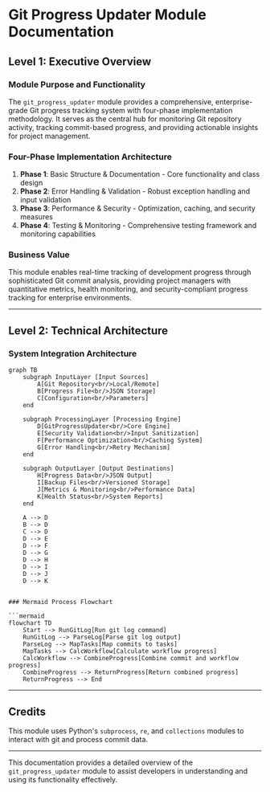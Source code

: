 # Git Progress Updater Module Documentation

## Level 1: Executive Overview

### Module Purpose and Functionality
The `git_progress_updater` module provides a comprehensive, enterprise-grade Git progress tracking system with four-phase implementation methodology. It serves as the central hub for monitoring Git repository activity, tracking commit-based progress, and providing actionable insights for project management.

### Four-Phase Implementation Architecture
1. **Phase 1**: Basic Structure & Documentation - Core functionality and class design
2. **Phase 2**: Error Handling & Validation - Robust exception handling and input validation
3. **Phase 3**: Performance & Security - Optimization, caching, and security measures
4. **Phase 4**: Testing & Monitoring - Comprehensive testing framework and monitoring capabilities

### Business Value
This module enables real-time tracking of development progress through sophisticated Git commit analysis, providing project managers with quantitative metrics, health monitoring, and security-compliant progress tracking for enterprise environments.

---

## Level 2: Technical Architecture

### System Integration Architecture
```mermaid
graph TB
    subgraph InputLayer [Input Sources]
        A[Git Repository<br/>Local/Remote]
        B[Progress File<br/>JSON Storage]
        C[Configuration<br/>Parameters]
    end
    
    subgraph ProcessingLayer [Processing Engine]
        D[GitProgressUpdater<br/>Core Engine]
        E[Security Validation<br/>Input Sanitization]
        F[Performance Optimization<br/>Caching System]
        G[Error Handling<br/>Retry Mechanism]
    end
    
    subgraph OutputLayer [Output Destinations]
        H[Progress Data<br/>JSON Output]
        I[Backup Files<br/>Versioned Storage]
        J[Metrics & Monitoring<br/>Performance Data]
        K[Health Status<br/>System Reports]
    end
    
    A --> D
    B --> D
    C --> D
    D --> E
    D --> F
    D --> G
    D --> H
    D --> I
    D --> J
    D --> K
    

### Mermaid Process Flowchart

```mermaid
flowchart TD
    Start --> RunGitLog[Run git log command]
    RunGitLog --> ParseLog[Parse git log output]
    ParseLog --> MapTasks[Map commits to tasks]
    MapTasks --> CalcWorkflow[Calculate workflow progress]
    CalcWorkflow --> CombineProgress[Combine commit and workflow progress]
    CombineProgress --> ReturnProgress[Return combined progress]
    ReturnProgress --> End
```

---

## Credits

This module uses Python's `subprocess`, `re`, and `collections` modules to interact with git and process commit data.

---

This documentation provides a detailed overview of the `git_progress_updater` module to assist developers in understanding and using its functionality effectively.
